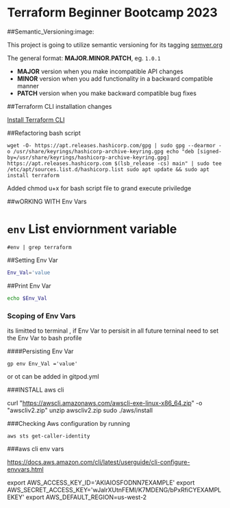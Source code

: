 # Terraform Beginner Bootcamp 2023


##Semantic_Versioning:image:

This project is going to utilize semantic versioning for its tagging
[semver.org](https://semver.org/)

The general format:
  **MAJOR.MINOR.PATCH**, eg. `1.0.1`

- **MAJOR** version when you make incompatible API changes
- **MINOR** version when you add functionality in a backward compatible manner
- **PATCH** version when you make backward compatible bug fixes

##Terraform CLI  installation changes

[Install Terraform CLI](https://developer.hashicorp.com/terraform/downloads)


##Refactoring bash script

`wget -O- https://apt.releases.hashicorp.com/gpg | sudo gpg --dearmor -o /usr/share/keyrings/hashicorp-archive-keyring.gpg
echo "deb [signed-by=/usr/share/keyrings/hashicorp-archive-keyring.gpg] https://apt.releases.hashicorp.com $(lsb_release -cs) main" | sudo tee /etc/apt/sources.list.d/hashicorp.list
sudo apt update && sudo apt install terraform`

Added chmod u+x for bash script file to grand execute priviledge

##wORKING WITH Env Vars

# `env`  List enviornment variable

`#env | grep terraform`


##Setting Env Var
```sh
Env_Val='value
```
##Print Env Var

```sh
echo $Env_Val
```

### Scoping of Env Vars

its limitted to terminal , if Env Var to persisit in all future terninal 
need to set the Env Var to bash profile

####Persisting Env Var

```
gp env Env_Val ='value'
```

or ot can be added in gitpod.yml


###INSTALL aws cli

   curl "https://awscli.amazonaws.com/awscli-exe-linux-x86_64.zip" -o "awscliv2.zip"
      unzip awscliv2.zip
      sudo ./aws/install


###Checking Aws configuration by running 

```aws sts get-caller-identity```


###aws cli env vars

https://docs.aws.amazon.com/cli/latest/userguide/cli-configure-envvars.html

export AWS_ACCESS_KEY_ID='AKIAIOSFODNN7EXAMPLE'
export AWS_SECRET_ACCESS_KEY='wJalrXUtnFEMI/K7MDENG/bPxRfiCYEXAMPLEKEY'
export AWS_DEFAULT_REGION=us-west-2

